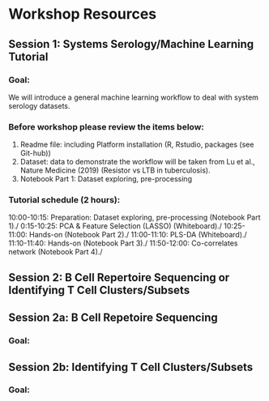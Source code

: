 # Workshop Resources
## Session 1: Systems Serology/Machine Learning Tutorial
### Goal:
We will introduce a general machine learning workflow to deal with system serology datasets.
### Before workshop please review the items below:
1. Readme file: including Platform installation (R, Rstudio, packages (see Git-hub))
2. Dataset: data to demonstrate the workflow will be taken from Lu et al., Nature Medicine (2019) (Resistor vs LTB in tuberculosis).
3. Notebook Part 1: Dataset exploring, pre-processing
### Tutorial schedule (2 hours):
10:00-10:15: Preparation: Dataset exploring, pre-processing (Notebook Part 1)./
0:15-10:25: PCA & Feature Selection (LASSO) (Whiteboard)./
10:25-11:00: Hands-on (Notebook Part 2)./
11:00-11:10: PLS-DA (Whiteboard)./
11:10-11:40: Hands-on (Notebook Part 3)./
11:50-12:00: Co-correlates network (Notebook Part 4)./
## Session 2: B Cell Repertoire Sequencing or Identifying T Cell Clusters/Subsets
## Session 2a: B Cell Repetoire Sequencing 
### Goal:
## Session 2b: Identifying T Cell Clusters/Subsets
### Goal:
